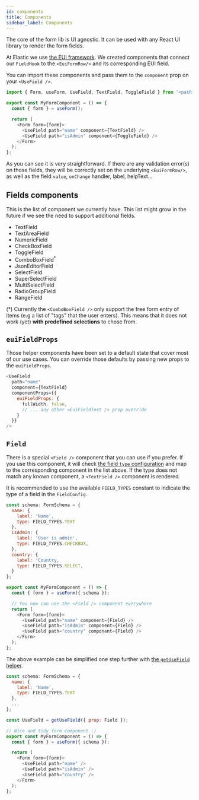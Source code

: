 ```yaml
---
id: components
title: Components
sidebar_label: Components
---
```


The core of the form lib is UI agnostic. It can be used with any React UI library to render the form fields.

At Elastic we use [the EUI framework](https://elastic.github.io/eui). We created components that connect our `FieldHook` to the `<EuiFormRow/>` and its corresponding EUI field.

You can import these components and pass them to the `component` prop on your `<UseField />`.

```js
import { Form, useForm, UseField, TextField, ToggleField } from '<path-to-form-lib>';

export const MyFormComponent = () => {
  const { form } = useForm();

  return (
    <Form form={form}>
      <UseField path="name" component={TextField} />
      <UseField path="isAdmin" component={ToggleField} />
    </Form>
  );
};
```

As you can see it is very straightforward. If there are any validation error(s) on those fields, they will be correctly set on the underlying `<EuiFormRow/>`, as well as the field `value`, `onChange` handler, label, helpText...

## Fields components

This is the list of component we currently have. This list might grow in the future if we see the need to support additional fields.

* TextField
* TextAreaField
* NumericField
* CheckBoxField
* ToggleField
* ComboBoxField<sup>*</sup>
* JsonEditorField
* SelectField
* SuperSelectField
* MultiSelectField
* RadioGroupField
* RangeField

(*) Currently the `<ComboBoxField />` only support the free form entry of items (e.g a list of "tags" that the user enters). This means that it does not work (yet) **with predefined selections** to chose from.

## `euiFieldProps`

Those helper components have been set to a default state that cover most of our use cases. You can override those defaults by passing new props to the `euiFieldProps`.

```js
<UseField
  path="name"
  component={TextField}
  componentProps={{
    euiFieldProps: {
      fullWidth. false,
      // ... any other <EuiFieldText /> prop override
    }
  }}
/>
```

## `Field` 

There is a special `<Field />` component that you can use if you prefer. If you use this component, it will check [the field `type` configuration](../core/use_field.md#type) and map to the corresponding component in the list above. If the type does not match any known component, a `<TextField />` component is rendered.

It is recommended to use the available `FIELD_TYPES` constant to indicate the type of a field in the `FieldConfig`.

```js
const schema: FormSchema = {
  name: {
    label: 'Name',
    type: FIELD_TYPES.TEXT
  },
  isAdmin: {
    label: 'User is admin',
    type: FIELD_TYPES.CHECKBOX,
  },
  country: {
    label: 'Country,
    type: FIELD_TYPES.SELECT,
  }
};

export const MyFormComponent = () => {
  const { form } = useForm({ schema });

  // You now can use the <Field /> component everywhere
  return (
    <Form form={form}>
      <UseField path="name" component={Field} />
      <UseField path="isAdmin" component={Field} />
      <UseField path="country" component={Field} />
    </Form>
  );
};
```

The above example can be simplified one step further with [the `getUseField` helper](../core/use_field#getusefield).

```js
const schema: FormSchema = {
  name: {
    label: 'Name',
    type: FIELD_TYPES.TEXT
  },
  ...
};

const UseField = getUseField({ prop: Field });

// Nice and tidy form component :)
export const MyFormComponent = () => {
  const { form } = useForm({ schema });

  return (
    <Form form={form}>
      <UseField path="name" />
      <UseField path="isAdmin" />
      <UseField path="country" />
    </Form>
  );
};
```
